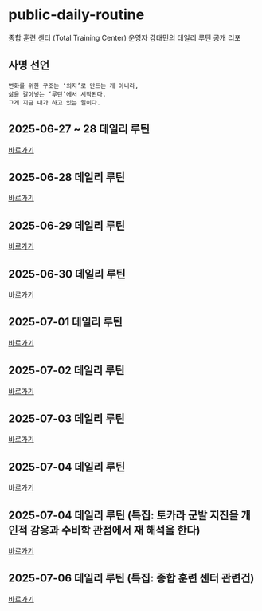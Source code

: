 # public-daily-routine

종합 훈련 센터 (Total Training Center) 운영자 김태민의 데일리 루틴 공개 리포

## 사명 선언

```
변화를 위한 구조는 ‘의지’로 만드는 게 아니라,
삶을 갈아넣는 ‘루틴’에서 시작된다.
그게 지금 내가 하고 있는 일이다.
```

## 2025-06-27 ~ 28 데일리 루틴

[바로가기](./daily/2025-06-27~28.md)

## 2025-06-28 데일리 루틴

[바로가기](./daily/2025-06-28.md)

## 2025-06-29 데일리 루틴

[바로가기](./daily/2025-06-29.md)

## 2025-06-30 데일리 루틴

[바로가기](./daily/2025-06-30.md)

## 2025-07-01 데일리 루틴

[바로가기](./daily/2025-07-01.md)

## 2025-07-02 데일리 루틴

[바로가기](./daily/2025-07-02.md)

## 2025-07-03 데일리 루틴

[바로가기](./daily/2025-07-03.md)

## 2025-07-04 데일리 루틴

[바로가기](./daily/2025-07-04.md)

## 2025-07-04 데일리 루틴 (특집: 토카라 군발 지진을 개인적 감응과 수비학 관점에서 재 해석을 한다)

[바로가기](./daily/2025-07-04-특집.md)

## 2025-07-06 데일리 루틴 (특집: 종합 훈련 센터 관련건)

[바로가기](./daily/2025-07-06-특집.md)
